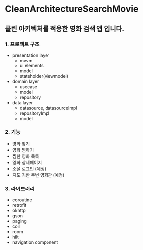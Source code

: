 # CleanArchitectureSearchMovie

## 클린 아키텍처를 적용한 영화 검색 앱 입니다.

### 1. 프로젝트 구조

- presentation layer
    - mvvm
    - ui elements
    - model
    - stateholder(viewmodel)
- domain layer
    - usecase
    - model
    - repository
- data layer
    - datasource, datasourceImpl
    - repositoryImpl
    - model

### 2. 기능
- 영화 찾기
- 영화 찜하기
- 찜한 영화 목록
- 영화 상세페이지
- 소셜 로그인 (예정)
- 지도 기반 주변 영화관 (예정)

### 3. 라이브러리
- coroutine
- retrofit
- okhttp
- gson
- paging
- coil
- room
- hilt
- navigation component


